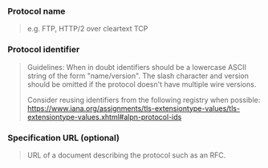 ### Protocol name

> e.g. FTP, HTTP/2 over cleartext TCP

### Protocol identifier

> Guidelines: When in doubt identifiers should be a lowercase ASCII string
> of the form "name/version". The slash character and version should be
> omitted if the protocol doesn't have multiple wire versions.
>
> Consider reusing identifiers from the following registry when possible:
> https://www.iana.org/assignments/tls-extensiontype-values/tls-extensiontype-values.xhtml#alpn-protocol-ids

### Specification URL (optional)

> URL of a document describing the protocol such as an RFC.
